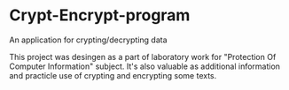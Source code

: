 # Crypt-Encrypt-program
An application for crypting/decrypting data

This project was desingen as a part of laboratory work for "Protection Of Computer Information" subject. It's also valuable as additional information and practicle use of crypting and encrypting some texts.
